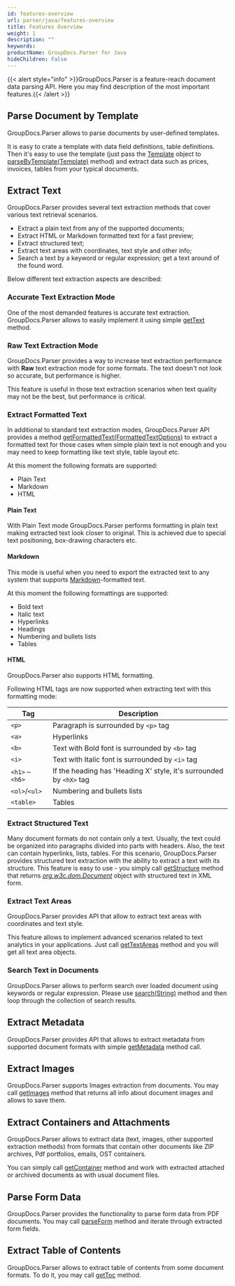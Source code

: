 ```yaml
---
id: features-overview
url: parser/java/features-overview
title: Features Overview
weight: 1
description: ""
keywords: 
productName: GroupDocs.Parser for Java
hideChildren: False
---
```

{{< alert style="info" >}}GroupDocs.Parser is a feature-reach document data parsing API. Here you may find description of the most important features.{{< /alert >}}


## Parse Document by Template

GroupDocs.Parser allows to parse documents by user-defined templates.

It is easy to crate a template with data field definitions, table definitions. Then it's easy to use the template (just pass the  [Template](https://apireference.groupdocs.com/java/parser/com.groupdocs.parser.templates/Template
) object to [parseByTemplate(Template)](https://apireference.groupdocs.com/java/parser/com.groupdocs.parser/Parser#parseByTemplate(com.groupdocs.parser.templates.Template)) method) and extract data such as prices, invoices, tables from your typical documents.

## Extract Text

GroupDocs.Parser provides several text extraction methods that cover various text retrieval scenarios.

*   Extract a plain text from any of the supported documents;
*   Extract HTML or Markdown formatted text for a fast preview;
*   Extract structured text;
*   Extract text areas with coordinates, text style and other info;
*   Search a text by a keyword or regular expression; get a text around of the found word.

Below different text extraction aspects are described:

### Accurate Text Extraction Mode

One of the most demanded features is accurate text extraction. GroupDocs.Parser allows to easily implement it using simple [getText](https://apireference.groupdocs.com/java/parser/com.groupdocs.parser/Parser#getText()) method.

### Raw Text Extraction Mode

GroupDocs.Parser provides a way to increase text extraction performance with **Raw** text extraction mode for some formats. The text doesn't not look so accurate, but performance is higher.

This feature is useful in those text extraction scenarios when text quality may not be the best, but performance is critical.

### Extract Formatted Text

In additional to standard text extraction modes, GroupDocs.Parser API provides a method [getFormattedText(FormattedTextOptions)](https://apireference.groupdocs.com/java/parser/com.groupdocs.parser/Parser#getFormattedText(com.groupdocs.parser.options.FormattedTextOptions)) to extract a formatted text for those cases when simple plain text is not enough and you may need to keep formatting like text style, table layout etc.

At this moment the following formats are supported:

*   Plain Text
*   Markdown
*   HTML

#### Plain Text

With Plain Text mode GroupDocs.Parser performs formatting in plain text making extracted text look closer to original. This is achieved due to special text positioning, box-drawing characters etc.

#### Markdown

This mode is useful when you need to export the extracted text to any system that supports [Markdown](https://en.wikipedia.org/wiki/Markdown)\-formatted text.

At this moment the following formattings are supported:

*   Bold text
*   Italic text
*   Hyperlinks
*   Headings
*   Numbering and bullets lists
*   Tables

#### HTML

GroupDocs.Parser also supports HTML formatting.

Following HTML tags are now supported when extracting text with this formatting mode:

| Tag | Description |
| --- | --- |
| `<p>` | Paragraph is surrounded by `<p>` tag |
| `<a>` | Hyperlinks |
| `<b>` | Text with Bold font is surrounded by `<b>` tag |
| `<i>` | Text with Italic font is surrounded by `<i>` tag |
| `<h1>` – `<h6>` | If the heading has 'Heading X' style, it's surrounded by `<hX>` tag |
| `<ol>`/`<ul>` | Numbering and bullets lists |
| `<table>` | Tables |

### Extract Structured Text

Many document formats do not contain only a text. Usually, the text could be organized into paragraphs divided into parts with headers. Also, the text can contain hyperlinks, lists, tables. For this scenario, GroupDocs.Parser provides structured text extraction with the ability to extract a text with its structure. This feature is easy to use - you simply call [getStructure](https://apireference.groupdocs.com/java/parser/com.groupdocs.parser/Parser#getStructure()) method that returns [*org.w3c.dom.Document*](https://docs.oracle.com/javase/7/docs/api/org/w3c/dom/Document.html?is-external=true) object with structured text in XML form.

### Extract Text Areas

GroupDocs.Parser provides API that allow to extract text areas with coordinates and text style.

This feature allows to implement advanced scenarios related to text analytics in your applications. Just call [getTextAreas](https://apireference.groupdocs.com/java/parser/com.groupdocs.parser/Parser#getTextAreas()) method and you will get all text area objects.

### Search Text in Documents

GroupDocs.Parser allows to perform search over loaded document using keywords or regular expression. Please use [search(String)](https://apireference.groupdocs.com/java/parser/com.groupdocs.parser/Parser#search(java.lang.String)) method and then loop through the collection of search results.

## Extract Metadata

GroupDocs.Parser provides API that allows to extract metadata from supported document formats with simple [getMetadata](https://apireference.groupdocs.com/java/parser/com.groupdocs.parser/Parser#getMetadata()) method call.

## Extract Images

GroupDocs.Parser supports Images extraction from documents. You may call [getImages](https://apireference.groupdocs.com/java/parser/com.groupdocs.parser/Parser#getImages()) method that returns all info about document images and allows to save them.

## Extract Containers and Attachments

GroupDocs.Parser allows to extract data (text, images, other supported extraction methods) from formats that contain other documents like ZIP archives, Pdf portfolios, emails, OST containers.

You can simply call [getContainer](https://apireference.groupdocs.com/java/parser/com.groupdocs.parser/Parser#getContainer()) method and work with extracted attached or archived documents as with usual document files.

## Parse Form Data

GroupDocs.Parser provides the functionality to parse form data from PDF documents. You may call [parseForm](https://apireference.groupdocs.com/java/parser/com.groupdocs.parser/Parser#parseForm()) method and iterate through extracted form fields.

## Extract Table of Contents

GroupDocs.Parser allows to extract table of contents from some document formats. To do it, you may call [getToc](https://apireference.groupdocs.com/java/parser/com.groupdocs.parser/Parser#getToc()) method.
